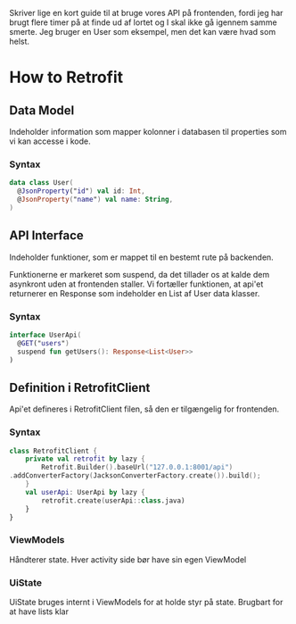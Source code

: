Skriver lige en kort guide til at bruge vores API på frontenden, fordi jeg har brugt flere timer på at finde ud af lortet og I skal ikke gå igennem samme smerte. Jeg bruger en User som eksempel, men det kan være hvad som helst.
# How to Retrofit

## Data Model
Indeholder information som mapper kolonner i databasen til properties som vi kan accesse i kode.
### Syntax
```kotlin
data class User(
  @JsonProperty("id") val id: Int,
  @JsonProperty("name") val name: String,
)
```
## API Interface
Indeholder funktioner, som er mappet til en bestemt rute på backenden.

Funktionerne er markeret som suspend, da det tillader os at kalde dem asynkront uden at frontenden staller. Vi fortæller funktionen, at api'et returnerer en Response som indeholder en List af User data klasser.
### Syntax
```kotlin
interface UserApi(
  @GET("users")
  suspend fun getUsers(): Response<List<User>>
)
```

## Definition i RetrofitClient
Api'et defineres i RetrofitClient filen, så den er tilgængelig for frontenden.

### Syntax
```kotlin
class RetrofitClient {
    private val retrofit by lazy {
        Retrofit.Builder().baseUrl("127.0.0.1:8001/api")
.addConverterFactory(JacksonConverterFactory.create()).build();
    }
    val userApi: UserApi by lazy {
        retrofit.create(userApi::class.java)
    }
}
``````

### ViewModels
Håndterer state. Hver activity side bør have sin egen ViewModel

### UiState
UiState bruges internt i ViewModels for at holde styr på state. Brugbart for at have lists klar
